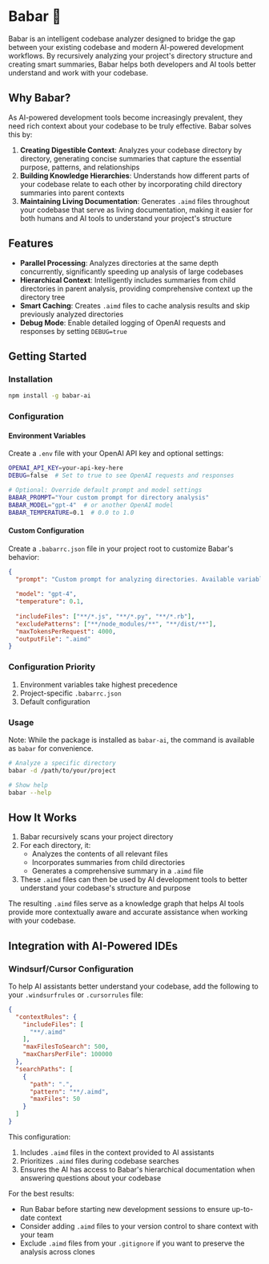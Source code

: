 # Babar :elephant:



Babar is an intelligent codebase analyzer designed to bridge the gap between your existing codebase and modern AI-powered development workflows. By recursively analyzing your project's directory structure and creating smart summaries, Babar helps both developers and AI tools better understand and work with your codebase.

## Why Babar?

As AI-powered development tools become increasingly prevalent, they need rich context about your codebase to be truly effective. Babar solves this by:

1. **Creating Digestible Context**: Analyzes your codebase directory by directory, generating concise summaries that capture the essential purpose, patterns, and relationships
2. **Building Knowledge Hierarchies**: Understands how different parts of your codebase relate to each other by incorporating child directory summaries into parent contexts
3. **Maintaining Living Documentation**: Generates `.aimd` files throughout your codebase that serve as living documentation, making it easier for both humans and AI tools to understand your project's structure

## Features

- **Parallel Processing**: Analyzes directories at the same depth concurrently, significantly speeding up analysis of large codebases
- **Hierarchical Context**: Intelligently includes summaries from child directories in parent analysis, providing comprehensive context up the directory tree
- **Smart Caching**: Creates `.aimd` files to cache analysis results and skip previously analyzed directories
- **Debug Mode**: Enable detailed logging of OpenAI requests and responses by setting `DEBUG=true`

## Getting Started

### Installation

```bash
npm install -g babar-ai
```

### Configuration

#### Environment Variables

Create a `.env` file with your OpenAI API key and optional settings:

```bash
OPENAI_API_KEY=your-api-key-here
DEBUG=false  # Set to true to see OpenAI requests and responses

# Optional: Override default prompt and model settings
BABAR_PROMPT="Your custom prompt for directory analysis"
BABAR_MODEL="gpt-4"  # or another OpenAI model
BABAR_TEMPERATURE=0.1  # 0.0 to 1.0
```

#### Custom Configuration

Create a `.babarrc.json` file in your project root to customize Babar's behavior:

```json
{
  "prompt": "Custom prompt for analyzing directories. Available variables:\n{fileCount} - number of files\n{childCount} - number of subdirectories\n{includeSubdirs} - placeholder for subdirectory instructions",
  
  "model": "gpt-4",
  "temperature": 0.1,
  
  "includeFiles": ["**/*.js", "**/*.py", "**/*.rb"],
  "excludePatterns": ["**/node_modules/**", "**/dist/**"],
  "maxTokensPerRequest": 4000,
  "outputFile": ".aimd"
}
```

### Configuration Priority

1. Environment variables take highest precedence
2. Project-specific `.babarrc.json`
3. Default configuration

### Usage

Note: While the package is installed as `babar-ai`, the command is available as `babar` for convenience.

```bash
# Analyze a specific directory
babar -d /path/to/your/project

# Show help
babar --help
```

## How It Works

1. Babar recursively scans your project directory
2. For each directory, it:
   - Analyzes the contents of all relevant files
   - Incorporates summaries from child directories
   - Generates a comprehensive summary in a `.aimd` file
3. These `.aimd` files can then be used by AI development tools to better understand your codebase's structure and purpose

The resulting `.aimd` files serve as a knowledge graph that helps AI tools provide more contextually aware and accurate assistance when working with your codebase.

## Integration with AI-Powered IDEs

### Windsurf/Cursor Configuration

To help AI assistants better understand your codebase, add the following to your `.windsurfrules` or `.cursorrules` file:

```json
{
  "contextRules": {
    "includeFiles": [
      "**/.aimd"
    ],
    "maxFilesToSearch": 500,
    "maxCharsPerFile": 100000
  },
  "searchPaths": [
    {
      "path": ".",
      "pattern": "**/.aimd",
      "maxFiles": 50
    }
  ]
}
```

This configuration:
1. Includes `.aimd` files in the context provided to AI assistants
2. Prioritizes `.aimd` files during codebase searches
3. Ensures the AI has access to Babar's hierarchical documentation when answering questions about your codebase

For the best results:
- Run Babar before starting new development sessions to ensure up-to-date context
- Consider adding `.aimd` files to your version control to share context with your team
- Exclude `.aimd` files from your `.gitignore` if you want to preserve the analysis across clones
